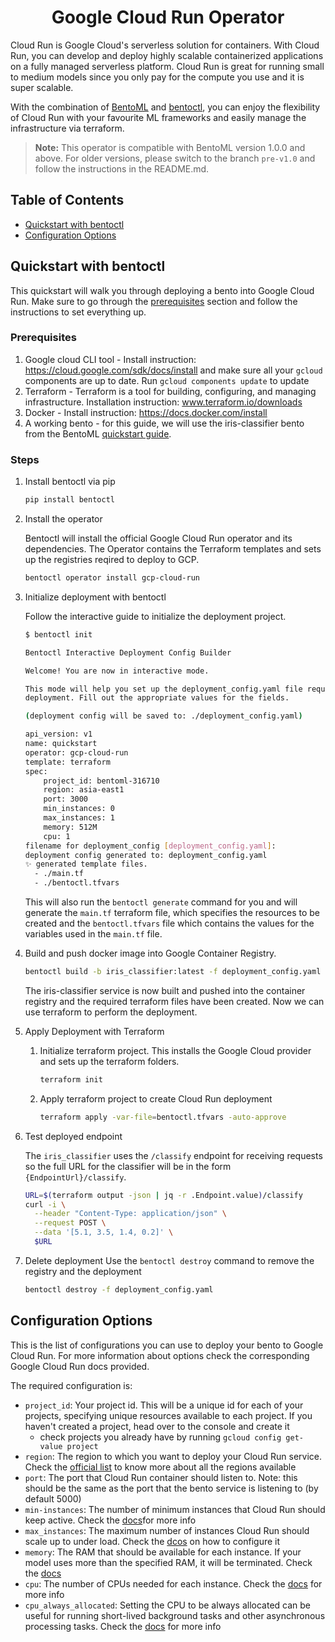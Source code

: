 <div align="center">
    <h1>Google Cloud Run Operator</h1>
</div>

Cloud Run is Google Cloud's serverless solution for containers. With Cloud Run, you can develop and deploy highly scalable containerized applications on a fully managed serverless platform. Cloud Run is great for running small to medium models since you only pay for the compute you use and it is super scalable.

With the combination of [BentoML](https://github.com/bentoml/BentoML) and [bentoctl](https://github.com/bentoml/bentoctl), you can enjoy the flexibility of Cloud Run with your favourite ML frameworks and easily manage the infrastructure via terraform.

> **Note:** This operator is compatible with BentoML version 1.0.0 and above. For older versions, please switch to the branch `pre-v1.0` and follow the instructions in the README.md.


## Table of Contents

   * [Quickstart with bentoctl](#quickstart-with-bentoctl)
   * [Configuration Options](#configuration-options)

## Quickstart with bentoctl

This quickstart will walk you through deploying a bento into Google Cloud Run. Make sure to go through the [prerequisites](#prerequisites) section and follow the instructions to set everything up.

### Prerequisites

1. Google cloud CLI tool - Install instruction: https://cloud.google.com/sdk/docs/install and make sure all your `gcloud` components are up to date. Run `gcloud components update` to update
2. Terraform - Terraform is a tool for building, configuring, and managing infrastructure. Installation instruction: www.terraform.io/downloads
3. Docker - Install instruction: https://docs.docker.com/install
4. A working bento - for this guide, we will use the iris-classifier bento from the BentoML [quickstart guide](https://docs.bentoml.org/en/latest/quickstart.html#quickstart).


### Steps
1. Install bentoctl via pip
    ```bash
    pip install bentoctl
    ```

2. Install the operator

    Bentoctl will install the official Google Cloud Run operator and its dependencies. The Operator contains the Terraform templates and sets up the registries reqired to deploy to GCP.

    ```bash
    bentoctl operator install gcp-cloud-run
    ```

3. Initialize deployment with bentoctl

    Follow the interactive guide to initialize the deployment project.

    ```bash
    $ bentoctl init

    Bentoctl Interactive Deployment Config Builder

    Welcome! You are now in interactive mode.

    This mode will help you set up the deployment_config.yaml file required for
    deployment. Fill out the appropriate values for the fields.

    (deployment config will be saved to: ./deployment_config.yaml)

    api_version: v1
    name: quickstart
    operator: gcp-cloud-run
    template: terraform
    spec:
        project_id: bentoml-316710
        region: asia-east1
        port: 3000
        min_instances: 0
        max_instances: 1
        memory: 512M
        cpu: 1
    filename for deployment_config [deployment_config.yaml]:
    deployment config generated to: deployment_config.yaml
    ✨ generated template files.
      - ./main.tf
      - ./bentoctl.tfvars
    ```
    This will also run the `bentoctl generate` command for you and will generate the `main.tf` terraform file, which specifies the resources to be created and the `bentoctl.tfvars` file which contains the values for the variables used in the `main.tf` file.

4. Build and push docker image into Google Container Registry.

    ```bash
    bentoctl build -b iris_classifier:latest -f deployment_config.yaml
    ```
    The iris-classifier service is now built and pushed into the container registry and the required terraform files have been created. Now we can use terraform to perform the deployment.

5. Apply Deployment with Terraform

   1. Initialize terraform project. This installs the Google Cloud provider and sets up the terraform folders.
        ```bash
        terraform init
        ```

   2. Apply terraform project to create Cloud Run deployment

        ```bash
        terraform apply -var-file=bentoctl.tfvars -auto-approve
        ```

6. Test deployed endpoint

    The `iris_classifier` uses the `/classify` endpoint for receiving requests so the full URL for the classifier will be in the form `{EndpointUrl}/classify`.

    ```bash
    URL=$(terraform output -json | jq -r .Endpoint.value)/classify
    curl -i \
      --header "Content-Type: application/json" \
      --request POST \
      --data '[5.1, 3.5, 1.4, 0.2]' \
      $URL
    ```

7. Delete deployment
    Use the `bentoctl destroy` command to remove the registry and the deployment

    ```bash
    bentoctl destroy -f deployment_config.yaml
    ```

## Configuration Options

This is the list of configurations you can use to deploy your bento to Google Cloud Run. For more information about options check the corresponding Google Cloud Run docs provided.

The required configuration is:
- `project_id`: Your project id. This will be a unique id for each of your projects, specifying unique resources available to each project. If you haven't created a project, head over to the console and create it
  - check projects you already have by running `gcloud config get-value project`
- `region`: The region to which you want to deploy your Cloud Run service. Check
  the [official list](https://cloud.google.com/run/docs/locations) to know more
  about all the regions available
- `port`: The port that Cloud Run container should listen to. Note: this should be the same as the port that the bento service is listening to (by default 5000)
- `min-instances`: The number of minimum instances that Cloud Run should keep active. Check the [docs](https://cloud.google.com/run/docs/configuring/min-instances)for more info
- `max_instances`: The maximum number of instances Cloud Run should scale up to under load. Check the [dcos](https://cloud.google.com/run/docs/configuring/max-instances) on how to configure it
- `memory`: The RAM that should be available for each instance. If your model uses more than the specified RAM, it will be terminated. Check the [docs](https://cloud.google.com/run/docs/configuring/memory-limits)
- `cpu`: The number of CPUs needed for each instance. Check the [docs](https://cloud.google.com/run/docs/configuring/cpu) for more info
- `cpu_always_allocated`: Setting the CPU to be always allocated can be useful for running short-lived background tasks and other asynchronous processing tasks. Check the [docs](https://cloud.google.com/run/docs/configuring/cpu-allocation) for more info
